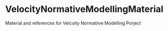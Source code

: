 # VelocityNormativeModellingMaterial

Material and references for Velcoity Normatiive Modelling Porject
